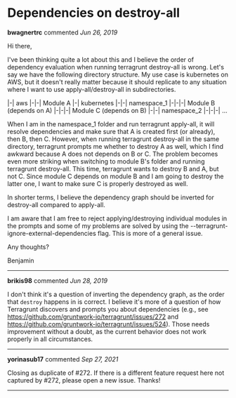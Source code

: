 # Dependencies on destroy-all

**bwagnertrc** commented *Jun 26, 2019*

Hi there,

I've been thinking quite a lot about this and I believe the order of dependency evaluation when running terragrunt destroy-all is wrong.
Let's say we have the following directory structure. My use case is kubernetes on AWS, but it doesn't really matter because it should replicate to any situation where I want to use apply-all/destroy-all in subdirectories.

|-| aws
|-|-| Module A
|-| kubernetes
|-|-| namespace_1
|-|-|-| Module B (depends on A)
|-|-|-| Module C (depends on B)
|-|-| namespace_2
|-|-|-| ...


When I am in the namespace_1 folder and run terragrunt apply-all, it will resolve dependencies and make sure that A is created first (or already), then B, then C. However, when running terragrunt destroy-all in the same directory, terragrunt prompts me whether to destroy A as well, which I find awkward because A does not depends on B or C.
The problem becomes even more striking when switching to module B's folder and running terragrunt destroy-all. This time, terragrunt wants to destroy B and A, but not C. Since module C depends on module B and I am going to destroy the latter one, I want to make sure C is properly destroyed as well.

In shorter terms, I believe the dependency graph should be inverted for destroy-all compared to apply-all.

I am aware that I am free to reject applying/destroying individual modules in the prompts and some of my problems are solved by using the --terragrunt-ignore-external-dependencies flag. This is more of a general issue. 

Any thoughts?

Benjamin
<br />
***


**brikis98** commented *Jun 28, 2019*

I don't think it's a question of inverting the dependency graph, as the order that `destroy` happens in is correct. I believe it's more of a question of how Terragrunt discovers and prompts you about dependencies (e.g., see https://github.com/gruntwork-io/terragrunt/issues/272 and https://github.com/gruntwork-io/terragrunt/issues/524). Those needs improvement without a doubt, as the current behavior does not work properly in all circumstances. 
***

**yorinasub17** commented *Sep 27, 2021*

Closing as duplicate of #272. If there is a different feature request here not captured by #272, please open a new issue. Thanks!
***

